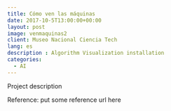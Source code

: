 ```yaml
---
title: Cómo ven las máquinas
date: 2017-10-5T13:00:00+00:00
layout: post
image: venmaquinas2
client: Museo Nacional Ciencia Tech
lang: es
description : Algorithm Visualization installation
categories:
  - AI
---
```


Project description

<p class="reference">Reference: put some reference url here</p>
